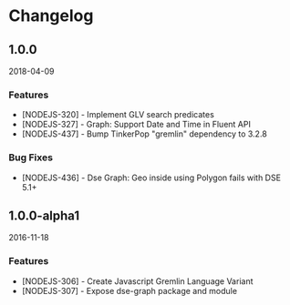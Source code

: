 # Changelog

## 1.0.0

2018-04-09

### Features

- [NODEJS-320] - Implement GLV search predicates
- [NODEJS-327] - Graph: Support Date and Time in Fluent API
- [NODEJS-437] - Bump TinkerPop "gremlin" dependency to 3.2.8

### Bug Fixes

- [NODEJS-436] - Dse Graph: Geo inside using Polygon fails with DSE 5.1+

## 1.0.0-alpha1

2016-11-18

### Features

- [NODEJS-306] - Create Javascript Gremlin Language Variant
- [NODEJS-307] - Expose dse-graph package and module